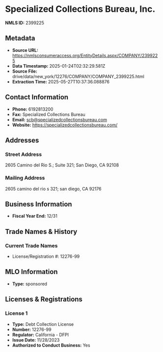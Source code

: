 # Specialized Collections Bureau, Inc.

**NMLS ID:** 2399225

## Metadata
- **Source URL:** https://nmlsconsumeraccess.org/EntityDetails.aspx/COMPANY/2399225
- **Data Timestamp:** 2025-01-24T02:32:29.581Z
- **Source File:** drive/data/new_york/12276/COMPANY/COMPANY_2399225.html
- **Extraction Time:** 2025-05-27T10:37:36.088876

## Contact Information
- **Phone:** 6192813200
- **Fax:** Specialized Collections Bureau
- **Email:** scb@specializedcollectionsbureau.com
- **Website:** https://specializedcollectionsbureau.com/

## Addresses
### Street Address
2605 Camino del Rio S.; Suite 321; San Diego, CA 92108

### Mailing Address
2605 camino del rio s 321; san diego, CA 92176

## Business Information
- **Fiscal Year End:** 12/31

## Trade Names & History
### Current Trade Names
- License/Registration #: 12276-99

## MLO Information
- **Type:** sponsored

## Licenses & Registrations

### License 1
- **Type:** Debt Collection License
- **Number:** 12276-99
- **Regulator:** California - DFPI
- **Issue Date:** 11/28/2023
- **Authorized to Conduct Business:** Yes
